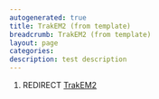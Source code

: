 ```yaml
---
autogenerated: true
title: TrakEM2 (from template)
breadcrumb: TrakEM2 (from template)
layout: page
categories: 
description: test description
---
```


1.  REDIRECT [TrakEM2](TrakEM2)
